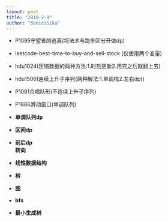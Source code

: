 ```yaml
---
layout: post
title: "2018-2-9"
author: "SoniciSika"
---
```

* P1095守望者的逃离(将法术与跑步区分开做dp)
* leetcode-best-time-to-buy-and-sell-stock (仅使用两个变量)
* hdu1024(压缩数据的两种方法:1.时刻更新2.用完之后就翻上去)
* hdu1506(连续上升子序列(两种解法:1.单调栈2.左右dp))
* P1091合唱队形(不连续上升子序列)
* P1886滑动窗口(单调队列)  

* **单调队列dp**
* **区间dp** 
* **前后dp**  
**转向**  
* **线性数据结构**
* **树**
* **图**
* **bfs**
* **最小生成树**  

